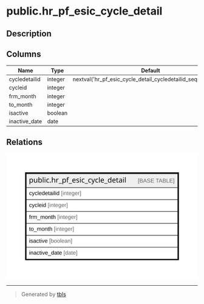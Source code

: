 # public.hr_pf_esic_cycle_detail

## Description

## Columns

| Name | Type | Default | Nullable | Children | Parents | Comment |
| ---- | ---- | ------- | -------- | -------- | ------- | ------- |
| cycledetailid | integer | nextval('hr_pf_esic_cycle_detail_cycledetailid_seq1'::regclass) | false |  |  |  |
| cycleid | integer |  | false |  |  |  |
| frm_month | integer |  | false |  |  |  |
| to_month | integer |  | false |  |  |  |
| isactive | boolean |  | true |  |  |  |
| inactive_date | date |  | true |  |  |  |

## Relations

![er](public.hr_pf_esic_cycle_detail.svg)

---

> Generated by [tbls](https://github.com/k1LoW/tbls)
